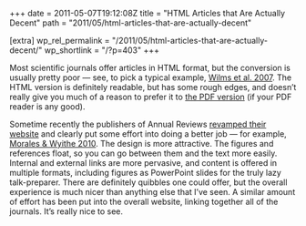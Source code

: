 +++
date = 2011-05-07T19:12:08Z
title = "HTML Articles that Are Actually Decent"
path = "2011/05/html-articles-that-are-actually-decent"

[extra]
wp_rel_permalink = "/2011/05/html-articles-that-are-actually-decent/"
wp_shortlink = "/?p=403"
+++

Most scientific journals offer articles in HTML format, but the conversion is
usually pretty poor — see, to pick a typical example,
[Wilms et al. 2007](http://iopscience.iop.org/1538-4357/663/2/L97/fulltext).
The HTML version is definitely readable, but has some rough edges, and doesn’t
really give you much of a reason to prefer it to
[the PDF version](http://iopscience.iop.org/1538-4357/663/2/L97/pdf/1538-4357_663_2_L97.pdf)
(if your PDF reader is any good).

Sometime recently the publishers of Annual Reviews
[revamped their website](http://www.annualreviews.org/) and clearly put some
effort into doing a better job — for example,
[Morales & Wyithe 2010](http://www.annualreviews.org/doi/full/10.1146/annurev-astro-081309-130936).
The design is more attractive. The figures and references float, so you can go
between them and the text more easily. Internal and external links are more
pervasive, and content is offered in multiple formats, including figures as
PowerPoint slides for the truly lazy talk-preparer. There are definitely
quibbles one could offer, but the overall experience is much nicer than
anything else that I’ve seen. A similar amount of effort has been put into the
overall website, linking together all of the journals. It’s really nice to
see.
